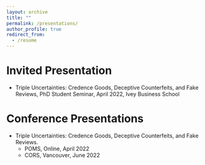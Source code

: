 ```yaml
---
layout: archive
title: ""
permalink: /presentations/
author_profile: true
redirect_from:
  - /resume
---
```


Invited Presentation
======
* Triple Uncertainties: Credence Goods, Deceptive Counterfeits, and Fake Reviews, PhD Student Seminar, April 2022, Ivey Business School




Conference Presentations
======
* Triple Uncertainties: Credence Goods, Deceptive Counterfeits, and Fake Reviews.
  - POMS, Online, April 2022 
  - CORS, Vancouver, June 2022 





